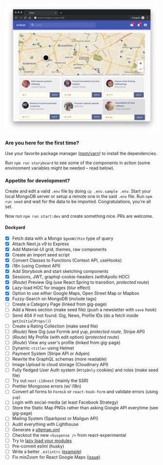 ![screenshot](./public/screenshot.png?raw=true)

### Are you here for the first time?

Use your favorite package manager ([npm/yarn](https://www.stackshare.io/stackups/npm-vs-yarn)) to install the dependencies.

Run `npm run storyboard` to see some of the components in action (some environment variables might be needed – read below).

### Appetite for development?

Create and edit a valid `.env` file by doing `cp .env.sample .env`. Start your local MongoDB server or setup a remote one in the said `.env` file. Run `npm run seed` and wait for the data to be imported. Congratulations, you're all set.

Now run `npm run start:dev` and create something nice. PRs are welcome.

#### Dockyard

- [x] Fetch data with a Mongo `$geoWithin` type of query
- [x] Attach Next.js v9 to Express
- [x] Add Material-UI grid, themes, raw components
- [x] Create an import seed script
- [x] Convert Classes to Functions (Context API, useHooks)
- [x] i18n (using Context API)
- [x] Add Storybook and start sketching components
- [x] Sessions, JWT, graphql-cookie-headers (withApollo HOC)
- [x] (_Route_) Preview Gig (use React Spring to transition, _protected route_)
- [x] Lazy-load HOC for images (blur effect)
- [x] Option to use either Google Maps, Open Street Map or Mapbox
- [x] Fuzzy-Search on MongoDB (include tags)
- [ ] Create a Category Page (linked from gig-page)
- [ ] Add a News section (make seed file) (push a newsletter with `save` hook)
- [ ] Send 404 if not found: Gig, News, Profile IDs (do a fetch inside `getInitialProps()`)
- [ ] Create a Rating Collection (make seed file)
- [ ] (_Route_) New Gig (use Formik and yup, _protected route_, Stripe API)
- [ ] (_Route_) My Profile (with edit option) (_protected route_)
- [ ] (_Route_) View any user's profile (linked from gig-page)
- [ ] Dynamic `<title>` using Helmet
- [ ] Payment System (Stripe API or Adyen)
- [ ] Rewrite the GraphQL schemas (more readable)
- [ ] Image Upload to cloud storage (Cloudinary API)
- [ ] Fully fledged User Auth system (`HttpOnly` cookies) and roles (make seed file)
- [ ] Try out `next-i18next` (mainly the SSR)
- [ ] Prettier Mongoose errors (w/ i18n)
- [ ] Convert all forms to `Formik` or `react-hook-form` and validate errors (using `yup`)
- [ ] Login with social-media (at least Facebook Strategy)
- [ ] Store the Static Map PNGs rather than asking Google API everytime (see gig-page)
- [ ] Mailing System (Sparkpost or Mailgun API)
- [ ] Audit everything with Lighthouse
- [ ] Generate a [sitemap.xml](https://gist.github.com/a-barbieri/9eb6d65ef96c2ead322bd97ae4862934)
- [ ] Checkout the new `<Suspense />` from react-experimental
- [ ] Try to [lazy load your modules](https://flaviocopes.com/nextjs-lazy-load-modules/)
- [ ] Pre-commit eslint (husky)
- [ ] Write a better `.eslintrc` ([example](https://github.com/mui-org/material-ui/blob/master/.eslintrc.js))
- [ ] Fix minZoom for React Google Maps ([issue](https://github.com/google-map-react/google-map-react/issues/505))
